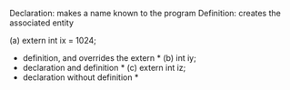 Declaration: makes a name known to the program
Definition: creates the associated entity


(a) extern int ix = 1024; 
* definition, and overrides the extern *
(b) int iy;
* declaration and definition *
(c) extern int iz;
*  declaration without definition * 
